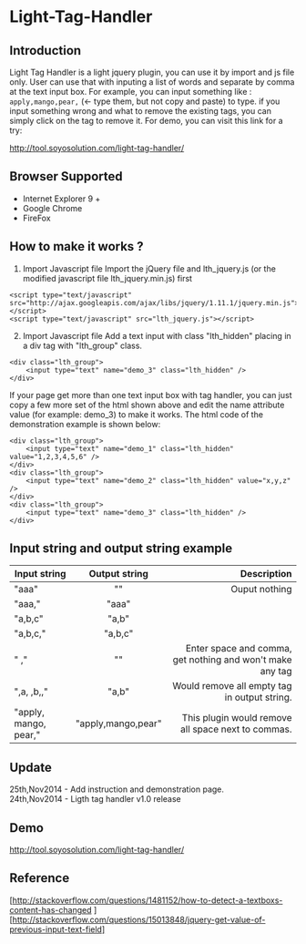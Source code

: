 Light-Tag-Handler
=================

Introduction
------------
Light Tag Handler is a light jquery plugin, you can use it by import and js file only. 
User can use that with inputing a list of words and separate by comma at the text input box. For example, you can input something like : `apply,mango,pear,` (<- type them, but not copy and paste) to type. if you input something wrong and what to remove the existing tags, you can simply click on the tag to remove it. 
For demo, you can visit this link for a try:

http://tool.soyosolution.com/light-tag-handler/

Browser Supported
----------------------
- Internet Explorer 9 +
- Google Chrome
- FireFox

How to make it works ?
----------------------
1) Import Javascript file
Import the jQuery file and lth_jquery.js (or the modified javascript file lth_jquery.min.js) first

<pre><code>&lt;script type="text/javascript" src="http://ajax.googleapis.com/ajax/libs/jquery/1.11.1/jquery.min.js"&gt;&lt;/script&gt;
&lt;script type="text/javascript" src="lth_jquery.js"&gt;&lt;/script&gt;
</code></pre>

2) Import Javascript file
Add a text input with class "lth_hidden" placing in a div tag with "lth_group" class.

<pre><code>&lt;div class="lth_group"&gt;
    &lt;input type="text" name="demo_3" class="lth_hidden" /&gt;
&lt;/div&gt;
</code></pre>


If your page get more than one text input box with tag handler, you can just copy a few more set of the html shown above and edit the name attribute value (for example: demo_3) to make it works. The html code of the demonstration example is shown below:

<pre><code>&lt;div class="lth_group"&gt;
    &lt;input type="text" <span class="user-mention">name="demo_1"</span> class="lth_hidden" value="1,2,3,4,5,6" /&gt;
&lt;/div&gt;
&lt;div class="lth_group"&gt;
    &lt;input type="text" <span class="user-mention">name="demo_2"</span> class="lth_hidden" value="x,y,z" /&gt;
&lt;/div&gt;
&lt;div class="lth_group"&gt;
    &lt;input type="text" <span class="user-mention">name="demo_3"</span> class="lth_hidden" /&gt;
&lt;/div&gt;
</code></pre>


Input string and output string example
--------------------------------------

| Input string        | Output string     | Description  |
| ------------------- |:----------------: | ------------:|
|"aaa"                |""                 | Ouput nothing|
|"aaa,"               |"aaa"              |              |
|"a,b,c"              |"a,b"              |              |
|"a,b,c,"             |"a,b,c"            |              |
|" ,"                 |""                 | Enter space and comma, get nothing and won't make any tag|
|",a, ,b,,"           |"a,b"              | Would remove all empty tag in output string.|
|"apply, mango, pear,"|"apply,mango,pear" |This plugin would remove all space next to commas.|

Update
--------
25th,Nov2014 - Add instruction and demonstration page.<br />
24th,Nov2014 - Ligth tag handler v1.0 release

Demo 
------
http://tool.soyosolution.com/light-tag-handler/

Reference
------------
[http://stackoverflow.com/questions/1481152/how-to-detect-a-textboxs-content-has-changed ]
[http://stackoverflow.com/questions/15013848/jquery-get-value-of-previous-input-text-field]
